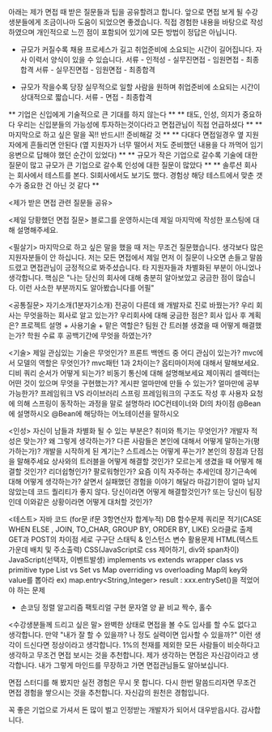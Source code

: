 아래는 제가 면접 때 받은 질문들과 팁을 공유할려고 합니다.
앞으로 면접 보게 될 수강생분들에게 조금이나마 도움이 되었으면 좋겠습니다.
직접 경험한 내용을 바탕으로 작성하였으며 개인적으로 느낀 점이 포함되어 있기에 모든 방법이 정답은 아닙니다.

- 규모가 커질수록 채용 프로세스가 길고 취업준비에 소요되는 시간이 길어집니다. 자사 이력서 양식이 있을 수 있습니다.
  서류 - 인적성 - 실무진면접 - 임원면접 - 최종합격
  서류 - 실무진면접 - 임원면접 - 최종합격

- 규모가 작을수록 당장 실무적으로 일할 사람을 원하며 취업준비에 소요되는 시간이 상대적으로 짧습니다.
  서류 - 면접 - 최종합격

** 기업은 신입에게 기술적으로 큰 기대를 하지 않는다 **
** 태도, 인성, 의지가 중요하다 우리는 신입분들의 가능성에 투자하는것이다라고 면접관님이 직접 언급하셨다 **
** 마지막으로 하고 싶은 말을 꼭!! 반드시!! 준비해갈 것 **
** 다대다 면접일경우 옆 지원자에게 흔들리면 안된다 (옆 지원자가 너무 떨어서 저도 준비했던 내용을 다 까먹어 임기응변으로 답해야 했던 순간이 있었다) **
** 규모가 작은 기업으로 갈수록 기술에 대한 질문이 많고 규모가 큰 기업으로 갈수록 인성에 대한 질문이 많았다 **
** 솔루션 회사는 회사에서 테스트를 본다. SI회사에서도 보기도 했다. 경험상 해당 테스트에서 맞춘 갯수가 중요한 건 아닌 것 같다 **

<제가 받은 면접 관련 질문들 공유>

<제일 당황했던 면접 질문>
블로그를 운영하시는데 제일 마지막에 작성한 포스팅에 대해 설명해주세요.

<필살기>
마지막으로 하고 싶은 말을 했을 때 저는 무조건 질문했습니다. 생각보다 많은 지원자분들이 안 하십니다.
저는 모든 면접에서 제일 먼저 이 질문이 나오면 손들고 말씀드렸고 면접관님이 긍정적으로 봐주셨습니다. 타 지원자들과 차별화된 부분이 아니었나 생각합니다.
핵심은 "나는 당신의 회사에 대해 충분히 알아보았고 궁금한 점이 많습니다. 이런 사소한 부분까지도 알아봤습니다를 어필"

<공통질문>
자기소개(1분자기소개)
전공이 다른데 왜 개발자로 진로 바꿨는가?
우리 회사는 무엇을하는 회사로 알고 있는가?
우리회사에 대해 궁금한 점은?
회사 입사 후 계획은?
프로젝트 설명 + 사용기술 + 맡은 역할은?
팀원 간 트러블 생겼을 때 어떻게 해결했는가?
학원 수료 후 공백기간에 무엇을 하였는가?

<기술>
제일 관심있는 기술은 무엇인가?
프론트 백엔드 중 어디 관심이 있는가?
mvc에서 모델의 역할은 무엇인가?
mvc패턴 1과 2차이는?
옵티마이저에 대해서 말해보세요.
디비 쿼리 순서가 어떻게 되는가?
비동기 통신에 대해 설명해보세요
제이쿼리 셀렉터는 어떤 것이 있으며 무엇을 구현했는가?
게시판 얼마만에 만들 수 있는가? 얼마만에 공부가능한가?
프레임워크 VS 라이브러리
스프링 프레임워크의 구조도 작성 후 사용자 요청에 의해 스프링이 동작하는 과정을 말로 설명하라
IOC컨테이너와 DI의 차이점
@Bean에 설명하시오
@Bean에 해당하는 어노테이션을 말하시오

<인성>
자신이 남들과 차별화 될 수 있는 부분은?
취미와 특기는 무엇인가?
개발자 적성은 맞는가? 왜 그렇게 생각하는가?
다른 사람들은 본인에 대해서 어떻게 말하는가(평가하는가)?
개발을 시작하게 된 계기는?
스트레스는 어떻게 푸는가?
본인의 장점과 단점을 말해주세요
상사와의 트러블을 어떻게 해결할 것인가?
모르는게 생겼을 때 어떻게 해결할 것인가?
리더쉽형인가? 팔로워형인가?
요즘 이직 자주하는 추세인데 장기근속에 대해 어떻게 생각하는가?
살면서 실패했던 경험을 이야기 해달라
마감기한이 얼마 남지 않았는데 코드 퀄리티가 좋지 않다. 당신이라면 어떻게 해결할것인가? 또는 당신이 팀장인데 이와같은 상황이라면 어떻게 대처할 것인가?

<테스트>
자바 코드 (for문 if문 3항연산자 합계누적)
DB 함수문제 쿼리문 적기(CASE WHEN ELSE , JOIN, TO_CHAR, GROUP BY, ORDER BY, LIKE) 오라클로 출제
GET과 POST의 차이점
세로 구구단
스태틱 & 인스턴스 변수 활용문제
HTML(텍스트 가운데 배치 및 주소출력)
CSS(JavaScript로 css 제어하기, div와 span차이)
JavaScript(선택자, 이벤트발생)
implements vs extends
wrapper class vs primitive type
List vs Set vs Map
overriding vs overloading
Map의 key와 value를 뽑아라 ex) map.entry<String,Integer> result : xxx.entrySet()을 적었어야 하는 문제

- 손코딩
  정렬 알고리즘
  팩토리얼 구현
  문자열 양 끝 비교
  짝수, 홀수

<수강생분들께 드리고 싶은 말>
완벽한 상태로 면접을 볼 수도 입사를 할 수도 없다고 생각합니다.
만약 "내가 잘 할 수 있을까? 나 정도 실력이면 입사할 수 있을까?" 이런 생각이 드신다면 정상이라고 생각합니다.
1%의 천재를 제외한 모든 사람들이 비슷하다고 생각하고 무조건 면접 보시는 것을 추천합니다.
제가 생각하는 면접은 자신감이라고 생각합니다. 내가 그렇게 마인드를 무장하고 가면 면접관님들도 알아보십니다.

면접 스터디를 해 봤지만 실전 경험은 무시 못 합니다. 다시 한번 말씀드리자면 무조건 면접 경험을 쌓으시는 것을 추천합니다.
자신감의 원천은 경험입니다.

꼭 좋은 기업으로 가셔서 돈 많이 벌고 인정받는 개발자가 되어서 대우받읍시다. 감사합니다.
